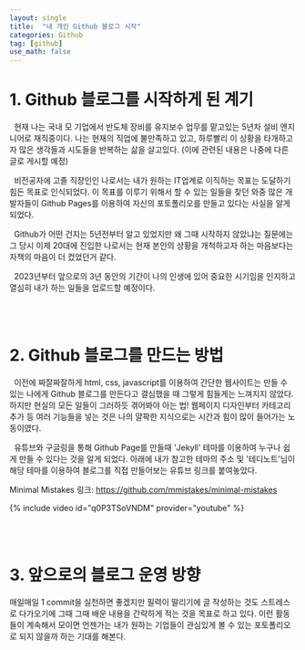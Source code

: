 ```yaml
---
layout: single
title:  "내 개인 Github 블로그 시작"
categories: Github
tag: [github]
use_math: false
---
```


# 1. Github 블로그를 시작하게 된 계기
&nbsp; 현재 나는 국내 모 기업에서 반도체 장비를 유지보수 업무를 맡고있는 5년차 설비 엔지니어로 재직중이다. 나는 현재의 직업에 불만족하고 있고, 하루빨리 이 상황을 타개하고자 많은 생각들과 시도들을 반복하는 삶을 살고있다. (이에 관련된 내용은 나중에 다른 글로 게시할 예정)

&nbsp; 비전공자에 고졸 직장인인 나로서는 내가 원하는 IT업계로 이직하는 목표는 도달하기 힘든 목표로 인식되었다. 이 목표를 이루기 위해서 할 수 있는 일들을 찾던 와중 많은 개발자들이 Github Pages를 이용하여 자신의 포토폴리오를 만들고 있다는 사실을 알게되었다. 

&nbsp; Github가 어떤 건지는 5년전부터 알고 있었지만 왜 그때 시작하지 않았냐는 질문에는 그 당시 이제 20대에 진입한 나로서는 현재 본인의 상황을 개척하고자 하는 마음보다는 자책의 마음이 더 컸었던거 같다.

&nbsp; 2023년부터 앞으로의 3년 동안의 기간이 나의 인생에 있어 중요한 시기임을 인지하고 열심히 내가 하는 일들을 업로드할 예정이다. 

<br><br>

# 2. Github 블로그를 만드는 방법
&nbsp; 이전에 짜잘짜잘하게 html, css, javascript를 이용하여 간단한 웹사이트는 만들 수 있는 나에게 Github 블로그를 만든다고 결심했을 때 그렇게 힘들게는 느껴지지 않았다. 하지만 현실의 모든 일들이 그러하듯 겪어봐야 아는 법! 웹페이지 디자인부터 카테고리 추가 등 여러 기능들을 넣는 것은 나의 얄팍한 지식으로는 시간과 힘이 많이 들어가는 노동이였다.

&nbsp; 유튜브와 구글링을 통해 Github Page를 만들때 'Jekyll' 테마를 이용하여 누구나 쉽게 만들 수 있다는 것을 알게 되었다. 아래에 내가 참고한 테마의 주소 및 '테디노트'님이 해당 테마를 이용하여 블로그를 직접 만들어보는 유튜브 링크를 붙여놓았다. 

Minimal Mistakes 링크: <https://github.com/mmistakes/minimal-mistakes>

{% include video id="q0P3TSoVNDM" provider="youtube" %}

<br><br>

# 3. 앞으로의 블로그 운영 방향
 매일매일 1 commit을 실천하면 좋겠지만 필력이 딸리기에 글 작성하는 것도 스트레스로 다가오기에 그때 그때 배운 내용을 간략하게 적는 것을 목표로 하고 있다. 이런 활동들이 계속해서 모이면 언젠가는 내가 원하는 기업들이 관심있게 볼 수 있는 포토폴리오로 되지 않을까 하는 기대를 해본다. 